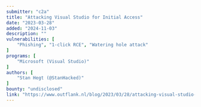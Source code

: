 ```yaml
---
submitter: "c2a"
title: "Attacking Visual Studio for Initial Access"
date: "2023-03-28"
added: "2024-11-03"
description: ""
vulnerabilities: [
    "Phishing", "1-click RCE", "Watering hole attack"
]
programs: [
    "Microsoft (Visual Studio)"
]
authors: [
    "Stan Hegt (@StanHacked)"
]
bounty: "undisclosed"
link: "https://www.outflank.nl/blog/2023/03/28/attacking-visual-studio-for-initial-access/"
---
```




